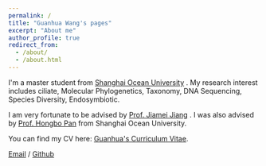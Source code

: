 ```yaml
---
permalink: /
title: "Guanhua Wang's pages"
excerpt: "About me"
author_profile: true
redirect_from: 
  - /about/
  - /about.html
---
```


I'm a master student from [Shanghai Ocean University]([https://eecs.pku.edu.cn/](https://www.shou.edu.cn/)) . My research interest includes ciliate, Molecular Phylogenetics, Taxonomy, DNA Sequencing, Species Diversity, Endosymbiotic.

I am very fortunate to be advised by  [Prof. Jiamei Jiang](https://www.researchgate.net/profile/Jiamei-Jiang) . I was also advised by [Prof. Hongbo Pan](https://www.researchgate.net/profile/Hongbo-Pan-3) from Shanghai Ocean University.

You can find my CV here: [Guanhua's Curriculum Vitae](../assets/Curriculum_Vitae.pdf).

[Email](你的邮箱) / [Github](guanhua-wang.github.io) 
